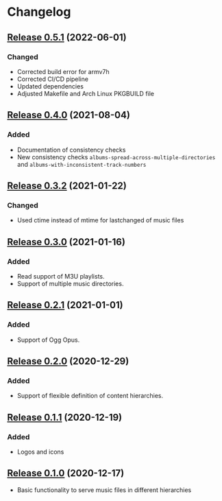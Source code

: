 # Changelog

## [Release 0.5.1](https://gitlab.com/mipimipi/muserv/-/tags/v0.5.0) (2022-06-01)

### Changed

* Corrected build error for armv7h
* Corrected CI/CD pipeline
* Updated dependencies
* Adjusted Makefile and Arch Linux PKGBUILD file

## [Release 0.4.0](https://gitlab.com/mipimipi/muserv/-/tags/v0.4.0) (2021-08-04)

### Added

* Documentation of consistency checks
* New consistency checks `albums-spread-across-multiple-directories` and `albums-with-inconsistent-track-numbers` 

## [Release 0.3.2](https://gitlab.com/mipimipi/muserv/-/tags/v0.3.2) (2021-01-22)

### Changed

*  Used ctime instead of mtime for lastchanged of music files

## [Release 0.3.0](https://gitlab.com/mipimipi/muserv/-/tags/v0.3.0) (2021-01-16)

### Added

* Read support of M3U playlists.
* Support of multiple music directories.


## [Release 0.2.1](https://gitlab.com/mipimipi/muserv/-/tags/v0.2.1) (2021-01-01)

### Added

* Support of Ogg Opus.

## [Release 0.2.0](https://gitlab.com/mipimipi/muserv/-/tags/v0.2.0) (2020-12-29)

### Added

* Support of flexible definition of content hierarchies.

## [Release 0.1.1](https://gitlab.com/mipimipi/muserv/-/tags/v0.1.1) (2020-12-19)

### Added

* Logos and icons

## [Release 0.1.0](https://gitlab.com/mipimipi/muserv/-/tags/v0.1.0) (2020-12-17)

* Basic functionality to serve music files in different hierarchies